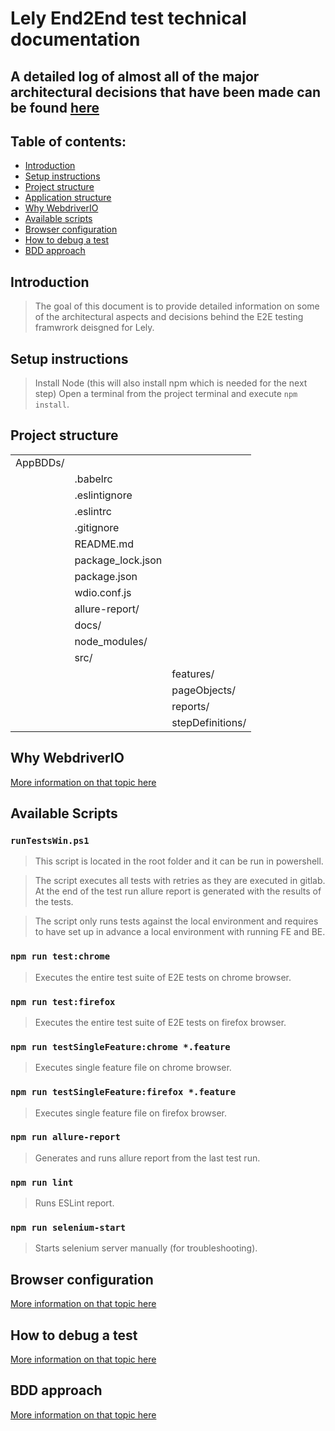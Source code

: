 # Lely End2End test technical documentation

## A detailed log of almost all of the major architectural decisions that have been made can be found [here](./docs/adr/index.md)

## Table of contents:

- [Introduction](#introduction)
- [Setup instructions](#setup-instructions)
- [Project structure](#project-structure)
- [Application structure](./docs/adr/img/lelyAppStructure.png)
- [Why WebdriverIO](#why-webdriverio)
- [Available scripts](#available-scripts)
- [Browser configuration](#browser-configuration)
- [How to debug a test](#how-to-debug-a-test)
- [BDD approach](#bdd-approach)


## Introduction

> The goal of this document is to provide detailed information on some of the architectural aspects and decisions behind the E2E testing framwrork deisgned for Lely.

## Setup instructions

> Install Node (this will also install npm which is needed for the next step)
> Open a terminal from the project terminal and execute `npm install`.  


## Project structure

|			|                   |                   |
| --------- | ----------------- | ----------------- |
| AppBDDs/	|                   |                   |
|			| .babelrc          |                   |
|			| .eslintignore     |                   |
|			| .eslintrc         |                   |
|			| .gitignore        |                   |
|			| README.md         |                   |
|			| package_lock.json |                   |
|			| package.json      |                   |
|			| wdio.conf.js	    |                   |
|			| allure-report/    |                   |
|			| docs/             |                   |
|			| node_modules/     |                   |
|			| src/              |                   |
|			| 	                | features/         |
|			| 	                | pageObjects/      |
|			| 	                | reports/	        |
|			| 	                | stepDefinitions/  |

## Why WebdriverIO

[More information on that topic here](./docs/adr/0001-why-wdio.md)

## Available Scripts

### `runTestsWin.ps1`

> This script is located in the root folder and it can be run in powershell.

> The script executes all tests with retries as they are executed in gitlab. At the end of the test run allure report is generated with the results of the tests.

> The script only runs tests against the local environment and requires to have set up in advance a local environment with running FE and BE.

### `npm run test:chrome`

> Executes the entire test suite of E2E tests on chrome browser.

### `npm run test:firefox`

> Executes the entire test suite of E2E tests on firefox browser.

### `npm run testSingleFeature:chrome *.feature`

> Executes single feature file on chrome browser.

### `npm run testSingleFeature:firefox *.feature`

> Executes single feature file on firefox browser.

### `npm run allure-report`

> Generates and runs allure report from the last test run.

### `npm run lint`

> Runs ESLint report.

### `npm run selenium-start`

> Starts selenium server manually (for troubleshooting).

## Browser configuration
[More information on that topic here](./docs/adr/0007-browser-configuration.md)

## How to debug a test
[More information on that topic here](./docs/adr/0004-how-to-debug.md)

## BDD approach
[More information on that topic here](./docs/adr/0011-BDD-approach.md)

